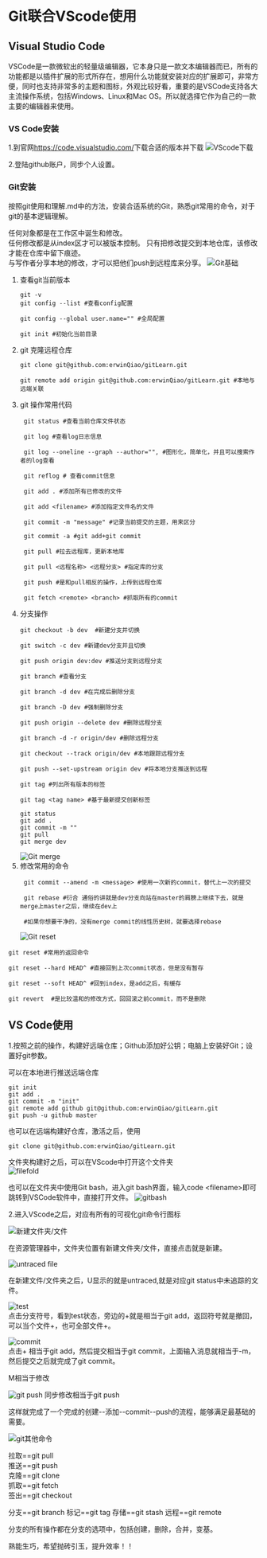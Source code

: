 # Git联合VScode使用

## Visual Studio Code
VSCode是一款微软出的轻量级编辑器，它本身只是一款文本编辑器而已，所有的功能都是以插件扩展的形式所存在，想用什么功能就安装对应的扩展即可，非常方便，同时也支持非常多的主题和图标，外观比较好看，重要的是VSCode支持各大主流操作系统，包括Windows、Linux和Mac OS。所以就选择它作为自己的一款主要的编辑器来使用。

### VS Code安装
1.到官网<https://code.visualstudio.com/>下载合适的版本并下载
![VScode下载](Figure/figure6.PNG)

2.登陆github账户，同步个人设置。

### Git安装
按照git使用和理解.md中的方法，安装合适系统的Git，熟悉git常用的命令，对于git的基本逻辑理解。  

任何对象都是在工作区中诞生和修改。  
任何修改都是从index区才可以被版本控制。 
只有把修改提交到本地仓库，该修改才能在仓库中留下痕迹。  
与写作者分享本地的修改，才可以把他们push到远程库来分享。 
![Git基础](Figure/figure9.jpg) 

1. 查看git当前版本
   ```
   git -v
   git config --list #查看config配置
   
   git config --global user.name="" #全局配置
   
   git init #初始化当前目录
   ```
2. git 克隆远程仓库
   ```
   git clone git@github.com:erwinQiao/gitLearn.git
   
   git remote add origin git@github.com:erwinQiao/gitLearn.git #本地与远端关联
   ```
3. git 操作常用代码
   ```
    git status #查看当前仓库文件状态
   
    git log #查看log日志信息
   
    git log --oneline --graph --author="", #图形化，简单化，并且可以搜索作者的log查看
   
    git reflog # 查看commit信息
   
    git add . #添加所有已修改的文件
   
    git add <filename> #添加指定文件名的文件
   
    git commit -m "message" #记录当前提交的主题，用来区分
   
    git commit -a #git add+git commit
   
    git pull #拉去远程库，更新本地库
   
    git pull <远程名称> <远程分支> #指定库的分支
   
    git push #是和pull相反的操作，上传到远程仓库
   
    git fetch <remote> <branch> #抓取所有的commit 
   
   ```
4. 分支操作
   ```
   git checkout -b dev  #新建分支并切换
   
   git switch -c dev #新建dev分支并且切换
   
   git push origin dev:dev #推送分支到远程分支
   
   git branch #查看分支
   
   git branch -d dev #在完成后删除分支
   
   git branch -D dev #强制删除分支
   
   git push origin --delete dev #删除远程分支
   
   git branch -d -r origin/dev #删除远程分支
   
   git checkout --track origin/dev #本地跟踪远程分支
   
   git push --set-upstream origin dev #将本地分支推送到远程
   
   git tag #列出所有版本的标签
   
   git tag <tag name> #基于最新提交创新标签
   
   git status
   git add .
   git commit -m ""
   git pull
   git merge dev
   ```
   ![Git merge](Figure/figure10.jpg)
5. 修改常用的命令
   ```
    git commit --amend -m <message> #使用一次新的commit，替代上一次的提交
   
    git rebase #衍合 通俗的讲就是dev分支向站在master的肩膀上继续下去，就是merge上master之后，继续在dev上
   
    #如果你想要干净的，没有merge commit的线性历史树，就要选择rebase
   ```
   ![Git reset](Figure/figure11.jpg)
```
git reset #常用的返回命令

git reset --hard HEAD^ #直接回到上次commit状态，但是没有暂存

git reset --soft HEAD^ #回到index，是add之后，有缓存

git revert  #是比较温和的修改方式，回回滚之前commit，而不是删除
```

## VS Code使用
1.按照之前的操作，构建好远端仓库；Github添加好公钥；电脑上安装好Git；设置好git参数。

可以在本地进行推送远端仓库
```
git init
git add .
git commit -m "init"
git remote add github git@github.com:erwinQiao/gitLearn.git
git push -u github master
```
也可以在远端构建好仓库，激活之后，使用
```
git clone git@github.com:erwinQiao/gitLearn.git
```

文件夹构建好之后，可以在VScode中打开这个文件夹  
![filefold](Figure/figure12.PNG)

也可以在文件夹中使用Git bash，进入git bash界面，输入code \<filename>即可跳转到VSCode软件中，直接打开文件。
![gitbash](Figure/figure13.PNG)  

2.进入VScode之后，对应有所有的可视化git命令行图标

![新建文件夹/文件](Figure/figure14.PNG)

在资源管理器中，文件夹位置有新建文件夹/文件，直接点击就是新建。

![untraced file](Figure/figure1.PNG)

在新建文件/文件夹之后，U显示的就是untraced,就是对应git status中未追踪的文件。  

![test](Figure/figure15.PNG)  
点击分支符号，看到test状态，旁边的+就是相当于git add，返回符号就是撤回，可以当个文件+，也可全部文件+。

![commit](Figure/figure3.PNG)  
点击+ 相当于git add，然后提交相当于git commit，上面输入消息就相当于-m，然后提交之后就完成了git commit。  

M相当于修改

![git push](Figure/figure16.PNG)
同步修改相当于git push

这样就完成了一个完成的创建--添加--commit--push的流程，能够满足最基础的需要。

![git其他命令](Figure/figure5.PNG)

拉取==git pull  
推送==git push  
克隆==git clone  
抓取==git fetch  
签出==git checkout  

分支==git branch
标记==git tag
存储==git stash
远程==git remote

分支的所有操作都在分支的选项中，包括创建，删除，合并，变基。

熟能生巧，希望抛砖引玉，提升效率！！